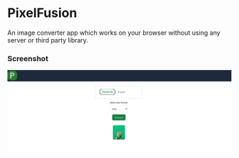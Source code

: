 # PixelFusion 

An image converter app which works on your browser without using any server or third party library.

### Screenshot

![Screenshot](/screenshot.jpg)
